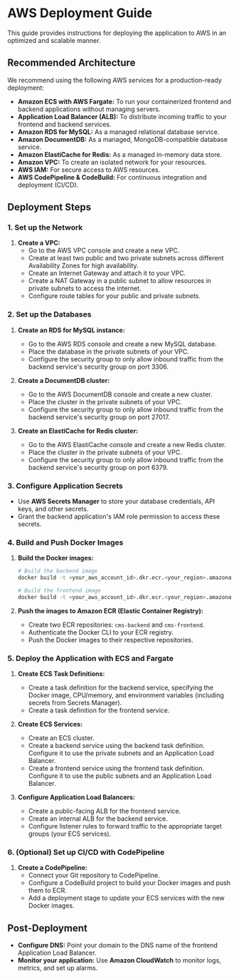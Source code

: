 # AWS Deployment Guide

This guide provides instructions for deploying the application to AWS in an optimized and scalable manner.

## Recommended Architecture

We recommend using the following AWS services for a production-ready deployment:

- **Amazon ECS with AWS Fargate:** To run your containerized frontend and backend applications without managing servers.
- **Application Load Balancer (ALB):** To distribute incoming traffic to your frontend and backend services.
- **Amazon RDS for MySQL:** As a managed relational database service.
- **Amazon DocumentDB:** As a managed, MongoDB-compatible database service.
- **Amazon ElastiCache for Redis:** As a managed in-memory data store.
- **Amazon VPC:** To create an isolated network for your resources.
- **AWS IAM:** For secure access to AWS resources.
- **AWS CodePipeline & CodeBuild:** For continuous integration and deployment (CI/CD).

## Deployment Steps

### 1. Set up the Network

1.  **Create a VPC:**
    - Go to the AWS VPC console and create a new VPC.
    - Create at least two public and two private subnets across different Availability Zones for high availability.
    - Create an Internet Gateway and attach it to your VPC.
    - Create a NAT Gateway in a public subnet to allow resources in private subnets to access the internet.
    - Configure route tables for your public and private subnets.

### 2. Set up the Databases

1.  **Create an RDS for MySQL instance:**
    - Go to the AWS RDS console and create a new MySQL database.
    - Place the database in the private subnets of your VPC.
    - Configure the security group to only allow inbound traffic from the backend service's security group on port 3306.

2.  **Create a DocumentDB cluster:**
    - Go to the AWS DocumentDB console and create a new cluster.
    - Place the cluster in the private subnets of your VPC.
    - Configure the security group to only allow inbound traffic from the backend service's security group on port 27017.

3.  **Create an ElastiCache for Redis cluster:**
    - Go to the AWS ElastiCache console and create a new Redis cluster.
    - Place the cluster in the private subnets of your VPC.
    - Configure the security group to only allow inbound traffic from the backend service's security group on port 6379.

### 3. Configure Application Secrets

- Use **AWS Secrets Manager** to store your database credentials, API keys, and other secrets.
- Grant the backend application's IAM role permission to access these secrets.

### 4. Build and Push Docker Images

1.  **Build the Docker images:**
    ```bash
    # Build the backend image
    docker build -t <your_aws_account_id>.dkr.ecr.<your_region>.amazonaws.com/cms-backend:latest backend

    # Build the frontend image
    docker build -t <your_aws_account_id>.dkr.ecr.<your_region>.amazonaws.com/cms-frontend:latest frontend
    ```

2.  **Push the images to Amazon ECR (Elastic Container Registry):**
    - Create two ECR repositories: `cms-backend` and `cms-frontend`.
    - Authenticate the Docker CLI to your ECR registry.
    - Push the Docker images to their respective repositories.

### 5. Deploy the Application with ECS and Fargate

1.  **Create ECS Task Definitions:**
    - Create a task definition for the backend service, specifying the Docker image, CPU/memory, and environment variables (including secrets from Secrets Manager).
    - Create a task definition for the frontend service.

2.  **Create ECS Services:**
    - Create an ECS cluster.
    - Create a backend service using the backend task definition. Configure it to use the private subnets and an Application Load Balancer.
    - Create a frontend service using the frontend task definition. Configure it to use the public subnets and an Application Load Balancer.

3.  **Configure Application Load Balancers:**
    - Create a public-facing ALB for the frontend service.
    - Create an internal ALB for the backend service.
    - Configure listener rules to forward traffic to the appropriate target groups (your ECS services).

### 6. (Optional) Set up CI/CD with CodePipeline

1.  **Create a CodePipeline:**
    - Connect your Git repository to CodePipeline.
    - Configure a CodeBuild project to build your Docker images and push them to ECR.
    - Add a deployment stage to update your ECS services with the new Docker images.

## Post-Deployment

- **Configure DNS:** Point your domain to the DNS name of the frontend Application Load Balancer.
- **Monitor your application:** Use **Amazon CloudWatch** to monitor logs, metrics, and set up alarms.
